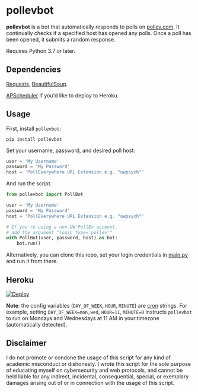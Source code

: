 # pollevbot

**pollevbot** is a bot that automatically responds to polls on [pollev.com](https://pollev.com/). 
It continually checks if a specified host has opened any polls. Once a poll has been opened, 
it submits a random response. 

Requires Python 3.7 or later.
## Dependencies

[Requests](https://pypi.org/project/requests/), 
[BeautifulSoup](https://pypi.org/project/beautifulsoup4/). 

[APScheduler](https://pypi.org/project/APScheduler/) if you'd like to deploy to Heroku.

## Usage

First, install `pollevbot`:
```
pip install pollevbot
```

Set your username, password, and desired poll host:
```python
user = 'My Username'
password = 'My Password'
host = 'PollEverywhere URL Extension e.g. "uwpsych"'
```

And run the script.
```python
from pollevbot import PollBot

user = 'My Username'
password = 'My Password'
host = 'PollEverywhere URL Extension e.g. "uwpsych"'

# If you're using a non-UW PollEv account,
# add the argument "login_type='pollev'"
with PollBot(user, password, host) as bot:
    bot.run()
```
Alternatively, you can clone this repo, set your login credentials in 
[main.py](pollevbot/main.py) and run it from there.

## Heroku

[![Deploy](https://www.herokucdn.com/deploy/button.svg)](https://heroku.com/deploy?template=https://github.com/danielqiang/pollevbot)

**Note**: the config variables (`DAY_OF_WEEK`, `HOUR`, `MINUTE`) are 
[cron](https://apscheduler.readthedocs.io/en/stable/modules/triggers/cron.html) strings.
For example, setting `DAY_OF_WEEK=mon,wed`, `HOUR=11`, `MINUTE=0` instructs `pollevbot` to run
on Mondays and Wednesdays at 11 AM in your timezone (automatically detected).

## Disclaimer

I do not promote or condone the usage of this script for any kind of academic misconduct 
or dishonesty. I wrote this script for the sole purpose of educating myself on cybersecurity 
and web protocols, and cannot be held liable for any indirect, incidental, consequential, 
special, or exemplary damages arising out of or in connection with the usage of this script.
